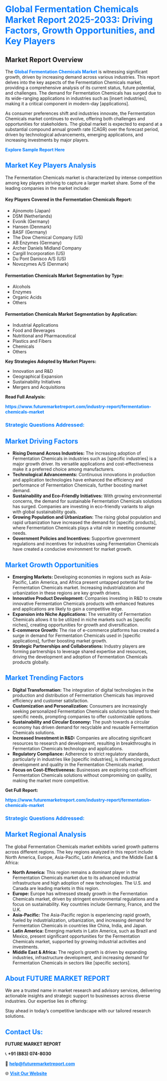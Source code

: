 <h1 style="color: #007BFF;">Global Fermentation Chemicals Market Report 2025-2033: Driving Factors, Growth Opportunities, and Key Players</h1>

<section id="overview">
<h2>Market Report Overview</h2>
<p>The <a href="https://www.futuremarketreport.com/industry-report/fermentation-chemicals-market" style="color: #007BFF; text-decoration: none;"><strong>Global Fermentation Chemicals Market</strong></a> is witnessing significant growth, driven by increasing demand across various industries. This report delves into the key aspects of the Fermentation Chemicals market, providing a comprehensive analysis of its current status, future potential, and challenges. The demand for Fermentation Chemicals has surged due to its wide-ranging applications in industries such as [insert industries], making it a critical component in modern-day [applications].</p>
<p>As consumer preferences shift and industries innovate, the Fermentation Chemicals market continues to evolve, offering both challenges and opportunities for stakeholders. The global market is expected to expand at a substantial compound annual growth rate (CAGR) over the forecast period, driven by technological advancements, emerging applications, and increasing investments by major players.</p>
</section>

<section id="overview">
<p><a href="https://www.futuremarketreport.com/request-sample/reportId=92998" style="color: #007BFF; text-decoration: none;"><strong>Explore Sample Report Here</strong></a></p>
</section>

<section id="key-players">
<h2 style="color: #007BFF;">Market Key Players Analysis</h2>
<p>The Fermentation Chemicals market is characterized by intense competition among key players striving to capture a larger market share. Some of the leading companies in the market include:</p>
<h4>Key Players Covered in the Fermentation Chemicals Report:</h4>
<ul><li>Ajinomoto (Japan)</li><li>DSM (Netherlands)</li><li>Evonik (Germany)</li><li>Hansen (Denmark)</li><li>BASF (Germany)</li><li>The Dow Chemical Company (US)</li><li>AB Enzymes (Germany)</li><li>Archer Daniels Midland Company</li><li>Cargill Incorporation (US)</li><li>Du Pont Danisco A/S (US)</li><li>Novozymes A/S (Denmark)</li></ul>
<h4>Fermentation Chemicals Market Segmentation by Type:</h4>
<ul><li>Alcohols</li><li>Enzymes</li><li>Organic Acids</li><li>Others</li></ul>

<h4>Fermentation Chemicals Market Segmentation by Application:</h4>
<ul><li>Industrial Applications</li><li>Food and Beverages</li><li>Nutritional and Pharmaceutical</li><li>Plastics and Fibers</li><li>Chemicals</li><li>Others</li></ul>
<p><strong>Key Strategies Adopted by Market Players:</strong></p>
<ul>
<li>Innovation and R&D</li>
<li>Geographical Expansion</li>
<li>Sustainability Initiatives</li>
<li>Mergers and Acquisitions</li>
</ul>
</section>

<section>
<p><strong>Read Full Analysis: </strong></p><a href="https://www.futuremarketreport.com/industry-report/fermentation-chemicals-market" style="color: #007BFF; text-decoration: none;"><strong>https://www.futuremarketreport.com/industry-report/fermentation-chemicals-market</strong></a>
<h3 style="color: #007BFF;">Strategic Questions Addressed:</h3>
</section>

<section id="driving-factors">
<h2 style="color: #007BFF;">Market Driving Factors</h2>
<ul>
<li><strong>Rising Demand Across Industries:</strong> The increasing adoption of Fermentation Chemicals in industries such as [specific industries] is a major growth driver. Its versatile applications and cost-effectiveness make it a preferred choice among manufacturers.</li>
<li><strong>Technological Advancements:</strong> Continuous innovations in production and application technologies have enhanced the efficiency and performance of Fermentation Chemicals, further boosting market demand.</li>
<li><strong>Sustainability and Eco-Friendly Initiatives:</strong> With growing environmental concerns, the demand for sustainable Fermentation Chemicals solutions has surged. Companies are investing in eco-friendly variants to align with global sustainability goals.</li>
<li><strong>Growing Population and Urbanization:</strong> The rising global population and rapid urbanization have increased the demand for [specific products], where Fermentation Chemicals plays a vital role in meeting consumer needs.</li>
<li><strong>Government Policies and Incentives:</strong> Supportive government regulations and incentives for industries using Fermentation Chemicals have created a conducive environment for market growth.</li>
</ul>
</section>

<section id="growth-opportunities">
<h2 style="color: #007BFF;">Market Growth Opportunities</h2>
<ul>
<li><strong>Emerging Markets:</strong> Developing economies in regions such as Asia-Pacific, Latin America, and Africa present untapped potential for the Fermentation Chemicals market. Increasing industrialization and urbanization in these regions are key growth drivers.</li>
<li><strong>Innovative Product Development:</strong> Companies investing in R&D to create innovative Fermentation Chemicals products with enhanced features and applications are likely to gain a competitive edge.</li>
<li><strong>Expansion into Niche Applications:</strong> The versatility of Fermentation Chemicals allows it to be utilized in niche markets such as [specific niches], creating opportunities for growth and diversification.</li>
<li><strong>E-commerce Growth:</strong> The rise of e-commerce platforms has created a surge in demand for Fermentation Chemicals used in [specific applications], further boosting market growth.</li>
<li><strong>Strategic Partnerships and Collaborations:</strong> Industry players are forming partnerships to leverage shared expertise and resources, driving the development and adoption of Fermentation Chemicals products globally.</li>
</ul>
</section>

<section id="trending-factors">
<h2 style="color: #007BFF;">Market Trending Factors</h2>
<ul>
<li><strong>Digital Transformation:</strong> The integration of digital technologies in the production and distribution of Fermentation Chemicals has improved efficiency and customer satisfaction.</li>
<li><strong>Customization and Personalization:</strong> Consumers are increasingly seeking personalized Fermentation Chemicals solutions tailored to their specific needs, prompting companies to offer customizable options.</li>
<li><strong>Sustainability and Circular Economy:</strong> The push towards a circular economy has driven demand for recyclable and reusable Fermentation Chemicals solutions.</li>
<li><strong>Increased Investment in R&D:</strong> Companies are allocating significant resources to research and development, resulting in breakthroughs in Fermentation Chemicals technology and applications.</li>
<li><strong>Regulatory Compliance:</strong> Adherence to strict regulatory standards, particularly in industries like [specific industries], is influencing product development and quality in the Fermentation Chemicals market.</li>
<li><strong>Focus on Cost-Effectiveness:</strong> Businesses are exploring cost-efficient Fermentation Chemicals solutions without compromising on quality, making the market more competitive.</li>
</ul>
</section>

<section>
<p><strong>Get Full Report: </strong></p><a href="https://www.futuremarketreport.com/industry-report/fermentation-chemicals-market" style="color: #007BFF; text-decoration: none;"><strong>https://www.futuremarketreport.com/industry-report/fermentation-chemicals-market</strong></a>
<h3 style="color: #007BFF;">Strategic Questions Addressed:</h3>
</section>


<section id="regional-analysis">
<h2 style="color: #007BFF;">Market Regional Analysis</h2>
<p>The global Fermentation Chemicals market exhibits varied growth patterns across different regions. The key regions analyzed in this report include North America, Europe, Asia-Pacific, Latin America, and the Middle East & Africa:</p>
<ul>
<li><strong>North America:</strong> This region remains a dominant player in the Fermentation Chemicals market due to its advanced industrial infrastructure and high adoption of new technologies. The U.S. and Canada are leading markets in this region.</li>
<li><strong>Europe:</strong> Europe has witnessed steady growth in the Fermentation Chemicals market, driven by stringent environmental regulations and a focus on sustainability. Key countries include Germany, France, and the U.K.</li>
<li><strong>Asia-Pacific:</strong> The Asia-Pacific region is experiencing rapid growth, fueled by industrialization, urbanization, and increasing demand for Fermentation Chemicals in countries like China, India, and Japan.</li>
<li><strong>Latin America:</strong> Emerging markets in Latin America, such as Brazil and Mexico, present significant opportunities for the Fermentation Chemicals market, supported by growing industrial activities and investments.</li>
<li><strong>Middle East & Africa:</strong> The region’s growth is driven by expanding industries, infrastructure development, and increasing demand for Fermentation Chemicals in sectors like [specific sectors].</li>
</ul>
</section>

<footer>
<h2 style="color: #007BFF;">About FUTURE MARKET REPORT</h2>
<p>We are a trusted name in market research and advisory services, delivering actionable insights and strategic support to businesses across diverse industries. Our expertise lies in offering:</p>

<p>Stay ahead in today’s competitive landscape with our tailored research solutions.</p>

<h2 style="color: #007BFF;">Contact Us:</h2>
<p><strong>FUTURE MARKET REPORT</strong></p>
<p>📞 <strong>+91 (883) 074-8030</strong></p>
<p>📧 <strong><a href="mailto:help@futuremarketreport.com" style="color: #007BFF;">help@futuremarketreport.com</a></strong></p>
<p>🌐 <strong><a href="https://www.futuremarketreport.com/" style="color: #007BFF;">Visit Our Website</a></strong></p>
</footer>